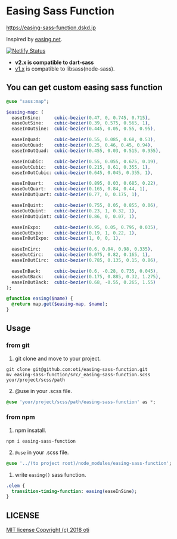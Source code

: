 
# Easing Sass Function

https://easing-sass-function.dskd.jp

Inspired by [easing.net](https://easing.net).

[![Netlify Status](https://api.netlify.com/api/v1/badges/01ab9f61-7c5a-4d85-a34e-2f9c4cae11bb/deploy-status)](https://app.netlify.com/sites/easing-sass-function/deploys)

- **v2.x is compatible to dart-sass**
- [v1.x](https://github.com/oti/easing-sass-function/releases/tag/v1.2.0) is compatible to libsass(node-sass).

## You can get custom easing sass function

```sass
@use "sass:map";

$easing-map: (
  easeInSine:     cubic-bezier(0.47, 0, 0.745, 0.715),
  easeOutSine:    cubic-bezier(0.39, 0.575, 0.565, 1),
  easeInOutSine:  cubic-bezier(0.445, 0.05, 0.55, 0.95),

  easeInQuad:     cubic-bezier(0.55, 0.085, 0.68, 0.53),
  easeOutQuad:    cubic-bezier(0.25, 0.46, 0.45, 0.94),
  easeInOutQuad:  cubic-bezier(0.455, 0.03, 0.515, 0.955),

  easeInCubic:    cubic-bezier(0.55, 0.055, 0.675, 0.19),
  easeOutCubic:   cubic-bezier(0.215, 0.61, 0.355, 1),
  easeInOutCubic: cubic-bezier(0.645, 0.045, 0.355, 1),

  easeInQuart:    cubic-bezier(0.895, 0.03, 0.685, 0.22),
  easeOutQuart:   cubic-bezier(0.165, 0.84, 0.44, 1),
  easeInOutQuart: cubic-bezier(0.77, 0, 0.175, 1),

  easeInQuint:    cubic-bezier(0.755, 0.05, 0.855, 0.06),
  easeOutQuint:   cubic-bezier(0.23, 1, 0.32, 1),
  easeInOutQuint: cubic-bezier(0.86, 0, 0.07, 1),

  easeInExpo:     cubic-bezier(0.95, 0.05, 0.795, 0.035),
  easeOutExpo:    cubic-bezier(0.19, 1, 0.22, 1),
  easeInOutExpo:  cubic-bezier(1, 0, 0, 1),

  easeInCirc:     cubic-bezier(0.6, 0.04, 0.98, 0.335),
  easeOutCirc:    cubic-bezier(0.075, 0.82, 0.165, 1),
  easeInOutCirc:  cubic-bezier(0.785, 0.135, 0.15, 0.86),

  easeInBack:     cubic-bezier(0.6, -0.28, 0.735, 0.045),
  easeOutBack:    cubic-bezier(0.175, 0.885, 0.32, 1.275),
  easeInOutBack:  cubic-bezier(0.68, -0.55, 0.265, 1.55)
);

@function easing($name) {
  @return map.get($easing-map, $name);
}
```

## Usage

### from git

1. git clone and move to your project.

```shell
git clone git@github.com:oti/easing-sass-function.git
mv easing-sass-function/src/_easing-sass-function.scss your/project/scss/path
```

2. @use in your .scss file.

```sass
@use 'your/project/scss/path/easing-sass-function' as *;
```

### from npm

1. npm insatall.

```shell
npm i easing-sass-function
```

2. `@use` in your .scss file.

```sass
@use '../(to project root)/node_modules/easing-sass-function';
```

1. write `easing()` sass function.

```sass
.elem {
  transition-timing-function: easing(easeInSine);
}
```

## LICENSE

[MIT license Copyright (c) 2018 oti](LICENSE.txt)
